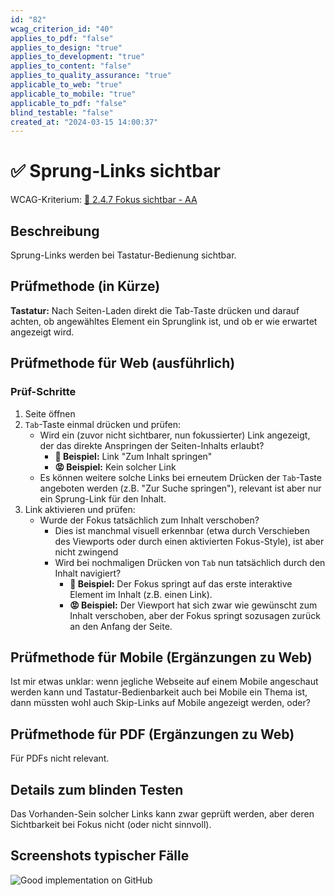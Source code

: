 ```yaml
---
id: "82"
wcag_criterion_id: "40"
applies_to_pdf: "false"
applies_to_design: "true"
applies_to_development: "true"
applies_to_content: "false"
applies_to_quality_assurance: "true"
applicable_to_web: "true"
applicable_to_mobile: "true"
applicable_to_pdf: "false"
blind_testable: "false"
created_at: "2024-03-15 14:00:37"
---
```


# ✅ Sprung-Links sichtbar

WCAG-Kriterium: [📜 2.4.7 Fokus sichtbar - AA](..)

## Beschreibung

Sprung-Links werden bei Tastatur-Bedienung sichtbar.

## Prüfmethode (in Kürze)

**Tastatur:** Nach Seiten-Laden direkt die Tab-Taste drücken und darauf achten, ob angewähltes Element ein Sprunglink ist, und ob er wie erwartet angezeigt wird.

## Prüfmethode für Web (ausführlich)

### Prüf-Schritte

1. Seite öffnen
1. `Tab`-Taste einmal drücken und prüfen:
    - Wird ein (zuvor nicht sichtbarer, nun fokussierter) Link angezeigt, der das direkte Anspringen der Seiten-Inhalts erlaubt?
        - **🙂 Beispiel:** Link "Zum Inhalt springen"
        - **😡 Beispiel:** Kein solcher Link
    - Es können weitere solche Links bei erneutem Drücken der `Tab`-Taste angeboten werden (z.B. "Zur Suche springen"), relevant ist aber nur ein Sprung-Link für den Inhalt.
1. Link aktivieren und prüfen:
    - Wurde der Fokus tatsächlich zum Inhalt verschoben?
        - Dies ist manchmal visuell erkennbar (etwa durch Verschieben des Viewports oder durch einen aktivierten Fokus-Style), ist aber nicht zwingend
        - Wird bei nochmaligen Drücken von `Tab` nun tatsächlich durch den Inhalt navigiert?
            - **🙂 Beispiel:** Der Fokus springt auf das erste interaktive Element im Inhalt (z.B. einen Link).
            - **😡 Beispiel:** Der Viewport hat sich zwar wie gewünscht zum Inhalt verschoben, aber der Fokus springt sozusagen zurück an den Anfang der Seite.

## Prüfmethode für Mobile (Ergänzungen zu Web)

Ist mir etwas unklar: wenn jegliche Webseite auf einem Mobile angeschaut werden kann und Tastatur-Bedienbarkeit auch bei Mobile ein Thema ist, dann müssten wohl auch Skip-Links auf Mobile angezeigt werden, oder?

## Prüfmethode für PDF (Ergänzungen zu Web)

Für PDFs nicht relevant.

## Details zum blinden Testen

Das Vorhanden-Sein solcher Links kann zwar geprüft werden, aber deren Sichtbarkeit bei Fokus nicht (oder nicht sinnvoll).

## Screenshots typischer Fälle

![Good implementation on GitHub](images/good-implementation-on-github.png)